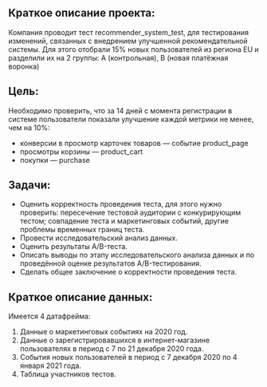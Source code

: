 ## Краткое описание проекта: 
Компания проводит тест recommender_system_test, для тестирования изменений, связанных с внедрением улучшенной рекомендательной системы.
Для этого отобрали 15% новых пользователей из региона EU и разделили их на 2 группы: А (контрольная), B (новая платёжная воронка)

## Цель: 
Необходимо проверить, что за 14 дней с момента регистрации в системе пользователи показали улучшение каждой метрики не менее, чем на 10%:
* конверсии в просмотр карточек товаров — событие product_page
* просмотры корзины — product_cart
* покупки — purchase

## Задачи: 
* Оценить корректность проведения теста, для этого нужно проверить: пересечение тестовой аудитории с конкурирующим тестом;
совпадение теста и маркетинговых событий, другие проблемы временных границ теста.
* Провести исследовательский анализ данных.
* Оценить результаты A/B-теста.
* Описать выводы по этапу исследовательского анализа данных и по проведённой оценке результатов A/B-тестирования. 
* Сделать общее заключение о корректности проведения теста.

## Краткое описание данных: 
Имеется 4 датафрейма:
1. Данные о маркетинговых событиях на 2020 год.
2. Данные о зарегистрировавшихся в интернет-магазине пользователях в период с 7 по 21 декабря 2020 года.
3. События новых пользователей в период с 7 декабря 2020 по 4 января 2021 года.
4. Таблица участников тестов.
